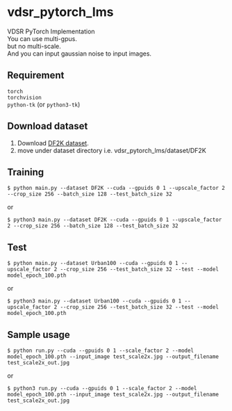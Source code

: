 # vdsr_pytorch_lms
VDSR PyTorch Implementation  
You can use multi-gpus.  
but no multi-scale.  
And you can input gaussian noise to input images.

## Requirement
`torch`  
`torchvision`  
`python-tk` (or `python3-tk`)

## Download dataset
1. Download [DF2K dataset](https://drive.google.com/file/d/1P9pcaGjvq3xiF22GXIq7ciZta3rjZxaY/view?usp=sharing).
2. move under dataset directory i.e. vdsr_pytorch_lms/dataset/DF2K

## Training
```
$ python main.py --dataset DF2K --cuda --gpuids 0 1 --upscale_factor 2 --crop_size 256 --batch_size 128 --test_batch_size 32
```
or
```
$ python3 main.py --dataset DF2K --cuda --gpuids 0 1 --upscale_factor 2 --crop_size 256 --batch_size 128 --test_batch_size 32
```

## Test
```
$ python main.py --dataset Urban100 --cuda --gpuids 0 1 --upscale_factor 2 --crop_size 256 --test_batch_size 32 --test --model model_epoch_100.pth
```
or
```
$ python3 main.py --dataset Urban100 --cuda --gpuids 0 1 --upscale_factor 2 --crop_size 256 --test_batch_size 32 --test --model model_epoch_100.pth
```

## Sample usage
```
$ python run.py --cuda --gpuids 0 1 --scale_factor 2 --model model_epoch_100.pth --input_image test_scale2x.jpg --output_filename test_scale2x_out.jpg
```
or
```
$ python3 run.py --cuda --gpuids 0 1 --scale_factor 2 --model model_epoch_100.pth --input_image test_scale2x.jpg --output_filename test_scale2x_out.jpg
```

